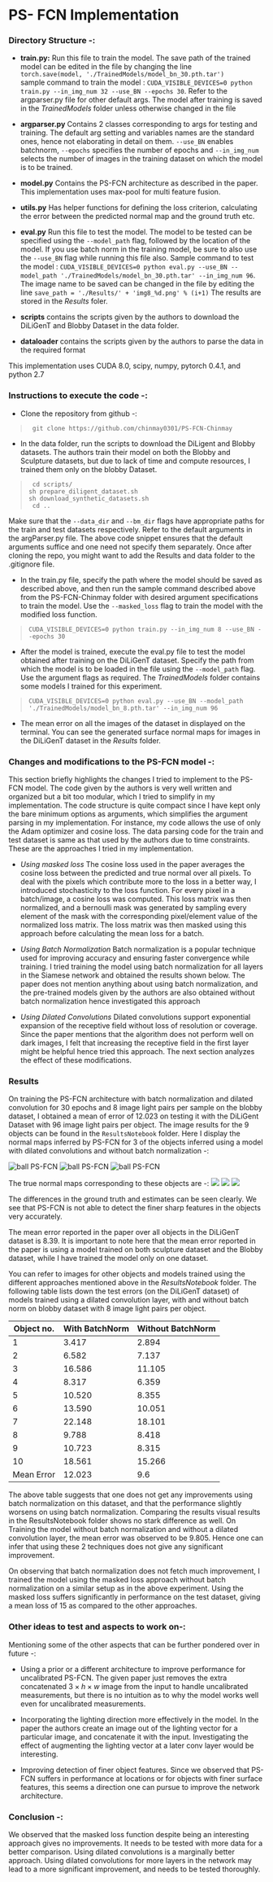 
# PS- FCN Implementation 

### Directory Structure -:
-   **train.py:**  Run this file to train the model. The save path of the trained model can be edited in the file by changing the line   
```torch.save(model, './TrainedModels/model_bn_30.pth.tar')```   
sample command to train the model : ```CUDA_VISIBLE_DEVICES=0 python train.py --in_img_num 32 --use_BN --epochs 30```. Refer to the argparser.py file for other default args. The model after training is saved in the *TrainedModels* folder unless otherwise changed in the file

-  **argparser.py** Contains 2 classes corresponding to args for testing and training. The default arg setting and variables names are the standard ones, hence not elaborating in detail on them. `--use_BN` enables batchnorm, `--epochs` specifies the number of epochs and `--in_img_num` selects the number of images in the training dataset on which the model is to be trained. 

-  **model.py** Contains the PS-FCN architecture as described in the paper. This implementation uses max-pool for multi feature fusion. 

-  **utils.py** Has helper functions for defining the loss criterion, calculating the error between the predicted normal map and the ground truth etc. 

-  **eval.py** Run this file to test the model. The model to be tested can be specified using the `--model_path` flag, followed by the location of the model. If you use batch norm in the training model, be sure to also use the `--use_BN` flag while running this file also. Sample command to test the model :  ```CUDA_VISIBLE_DEVICES=0 python eval.py --use_BN --model_path './TrainedModels/model_bn_30.pth.tar' --in_img_num 96```. The image name to be saved can be changed in the file by editing the line ```save_path = './Results/' + 'img8_%d.png' % (i+1)``` 
The results are stored in the *Results* foler.

-  **scripts** contains the scripts given by the authors to download the DiLiGenT and Blobby Dataset in the data folder. 

-  **dataloader** contains the scripts given by the authors to parse the data in the required format

This implementation uses CUDA 8.0, scipy, numpy, pytorch 0.4.1, and python 2.7 


### Instructions to execute the code -:

-  Clone the repository from github -:

>``` git clone https://github.com/chinmay0301/PS-FCN-Chinmay```

-  In the data folder, run the scripts to download the DiLigent and Blobby datasets. The authors train their model on both the Blobby and Sculpture datasets, but due to lack of time and compute resources, I trained them only on the blobby Dataset. 

> ``` cd scripts/```    
  ``` sh prepare_diligent_dataset.sh ```  
  ``` sh download_synthetic_datasets.sh ```  
  ``` cd ..```

Make sure that the `--data_dir` and `--bm_dir` flags have appropriate paths for the train and test datasets respectively. Refer to the default arguments in the argParser.py file. The above code snippet ensures that the default arguments suffice and one need not specify them separately. 
Once after cloning the repo, you might want to add the Results and data folder to the .gitignore file. 
-  In the train.py file, specify the path where the model should be saved as described above, and then run the sample command described above from the PS-FCN-Chinmay folder with desired argument specifications to train the model. Use the `--masked_loss` flag to train the model with the modified loss function.

> ```CUDA_VISIBLE_DEVICES=0 python train.py --in_img_num 8 --use_BN --epochs 30```

-  After the model is trained, execute the eval.py file to test the model obtained after training on the DiLiGenT dataset. Specify the path from which the model is to be loaded in the file using the `--model_path` flag. Use the argument flags as required. The *TrainedModels* folder contains some models I trained for this experiment.

> ```CUDA_VISIBLE_DEVICES=0 python eval.py --use_BN --model_path './TrainedModels/model_bn_8.pth.tar' --in_img_num 96```

-  The mean error on all the images of the dataset in displayed on the terminal. You can see the generated surface normal maps for images in the DiLiGenT dataset in the *Results* folder.



### Changes and modifications to the PS-FCN model -: 
This section briefly highlights the changes I tried to implement to the PS-FCN model. The code given by the authors is very well written and organized but a bit too modular, which I tried to simplify in my implementation. The code structure is quite compact since I have kept only the bare minimum options as arguments, which simplifies the argument parsing in my implementation. For instance, my code allows the use of only the Adam optimizer and cosine loss. The data parsing code for the train and test dataset is same as that used by the authors due to time constraints. These are the approaches I tried in my implementation.

-  *Using masked loss* The cosine loss used in the paper averages the cosine loss between the predicted and true normal over all pixels. To deal with the pixels which contribute more to the loss in a better way, I introduced stochasticity to the loss function. For every pixel in a batch/image, a cosine loss was computed. This loss matrix was then normalized, and a bernoulli mask was generated by sampling every element of the mask with the corresponding pixel/element value of the normalized loss matrix. The loss matrix was then masked using this approach before calculating the mean loss for a batch.

-  *Using Batch Normalization* Batch normalization is a popular technique used for improving accuracy and ensuring faster convergence while training. I tried training the model using batch normalization for all layers in the Siamese network and obtained the results shown below. The paper does not mention anything about using batch normalization, and the pre-trained models given by the authors are also obtained without batch normalization hence investigated this approach

-  *Using Dilated Convolutions* Dilated convolutions support exponential expansion of the receptive field without loss of resolution or coverage. Since the paper mentions that the algorithm does not perform well on dark images, I felt that increasing the receptive field in the first layer might be helpful hence tried this approach. The next section analyzes the effect of these modifications.


### Results 

On training the PS-FCN architecture with batch normalization and dilated convolution for 30 epochs and 8 image light pairs per sample on the blobby dataset, I obtained a mean of error of 12.023 on testing it with the DiLiGent Dataset with 96 image light pairs per object. The image results for the 9 objects can be found in the `ResultsNotebook` folder. Here I display the normal maps inferred by PS-FCN for 3 of the objects inferred using a model with dilated convolutions and without batch normalization -:

![ball PS-FCN](ResultsNotebook/Image_8lp/img8_3.png) 
![ball PS-FCN](ResultsNotebook/Image_8lp/img8_6.png)
![ball PS-FCN](ResultsNotebook/Image_8lp/img8_8.png)


The true normal maps corresponding to these objects are -:
![](ResultsNotebook/Normal_gt-budda.png)
![](ResultsNotebook/Normal_gt-goblet.png)
![](ResultsNotebook/Normal_gt-pot1.png)

The differences in the ground truth and estimates can be seen clearly. We see that PS-FCN is not able to detect the finer sharp features in the objects very accurately. 

The mean error reported in the paper over all objects in the DiLiGenT dataset is 8.39. It is important to note here that the mean error reported in the paper is using a model trained on both sculpture dataset and the Blobby dataset, while I have trained the model only on one dataset.

You can refer to images for other objects and models trained using the different approaches mentioned above in the *ResultsNotebook* folder. The following table lists down the test errors (on the DiLiGenT dataset) of models trained using a dilated convolution layer, with and without batch norm on blobby dataset with 8 image light pairs per object.

| Object no.  |  With BatchNorm | Without BatchNorm  |
|-------------|-----------------|--------------------|
|     1       |    3.417        |       2.894        |
|     2       |    6.582        |       7.137        |
|     3       |    16.586       |       11.105       |
|     4       |    8.317        |       6.359        |
|     5       |    10.520       |       8.355        |
|     6       |    13.590       |       10.051       |
|     7       |    22.148       |       18.101       |
|     8       |    9.788        |       8.418        |
|     9       |    10.723       |       8.315        |
|     10      |    18.561       |       15.266       |
| Mean Error  |    12.023       |       9.6          |


The above table suggests that one does not get any improvements using batch normalization on this dataset, and that the performance slightly worsens on using batch normalization. Comparing the results visual results in the ResultsNotebook folder shows no stark difference as well. On Training the model without batch normalization and without a dilated convolution layer, the mean error was observed to be 9.805. Hence one can infer that using these 2 techniques does not give any significant improvement.

On observing that batch normalization does not fetch much improvement, I trained the model using the masked loss approach without batch normalization on a similar setup as in the above experiment. Using the masked loss suffers significantly in performance on the test dataset, giving a mean loss of 15 as compared to the other approaches.


### Other ideas to test and aspects to work on-:
Mentioning some of the other aspects that can be further pondered over in future -:

-  Using a prior or a different architecture to improve performance for uncalibrated PS-FCN. The given paper just removes the extra concatenated $3 \times h \times w$ image from the input to handle uncalibrated measurements, but there is no intuition as to why the model works well even for uncalibrated measurements.

-  Incorporating the lighting direction more effectively in the model. In the paper the authors create an image out of the lighting vector for a particular image, and concatenate it with the input. Investigating the effect of augmenting the lighting vector at a later conv layer would be interesting. 

-  Improving detection of finer object features. Since we observed that PS-FCN suffers in performance at locations or for objects with finer surface features, this seems a direction one can pursue to improve the network architecture.

### Conclusion -:
We observed that the masked loss function despite being an interesting approach gives no improvements. It needs to be tested with more data for a better comparison. Using dilated convolutions is a marginally better approach. Using dilated convolutions for more layers in the network may lead to a more significant improvement, and needs to be tested thoroughly.
